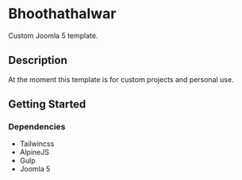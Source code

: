 # Bhoothathalwar

Custom Joomla 5 template.

## Description

At the moment this template is for custom projects and personal use.

## Getting Started

### Dependencies

* Tailwincss
* AlpineJS
* Gulp
* Joomla 5
